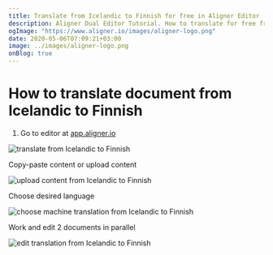 ```yaml
---
title: Translate from Icelandic to Finnish for free in Aligner Editor
description: Aligner Dual Editor Tutorial. How to translate for free from Icelandic to Finnish. Aligner is multilingual document management platform. 
ogImage: "https://www.aligner.io/images/aligner-logo.png"
date: 2020-05-06T07:09:21+03:00
image: ../images/aligner-logo.png
onBlog: true
---
```


# How to translate document from Icelandic to Finnish

1. Go to editor at [app.aligner.io](https://app.aligner.io "Aligner App web page")

![translate from Icelandic to Finnish](../aligner-blank-editor.png "translate from Icelandic to Finnish")

Copy-paste content or upload content

![upload content from Icelandic to Finnish](../aligner-uploaded-document.png "upload content from Icelandic to Finnish")

Choose desired language

![choose machine translation from Icelandic to Finnish](../aligner-language-dropdown.png "choose machine translation from Icelandic to Finnish")

Work and edit 2 documents in parallel

![edit translation from Icelandic to Finnish](../aligner-double-sitded-editor.png "edit translation from Icelandic to Finnish")

